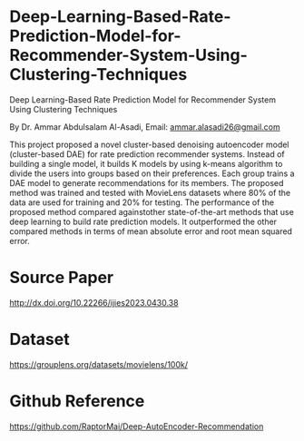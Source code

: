 # Deep-Learning-Based-Rate-Prediction-Model-for-Recommender-System-Using-Clustering-Techniques
Deep Learning-Based Rate Prediction Model for Recommender System Using Clustering Techniques

By Dr. Ammar Abdulsalam Al-Asadi, Email: ammar.alasadi26@gmail.com

  This project proposed a novel cluster-based denoising autoencoder model (cluster-based DAE) for rate prediction recommender systems. Instead of building a single model, it builds K models by using k-means algorithm to divide the users into groups based on their preferences. Each group trains a DAE model to generate recommendations for its members. 
The proposed method was trained and tested with MovieLens datasets where 80% of the data are used for training and 20% for testing. 
The performance of the proposed method compared againstother state-of-the-art methods that use deep learning to build rate prediction models. It outperformed the other compared methods in terms of mean absolute error and root mean squared error.

# Source Paper
http://dx.doi.org/10.22266/ijies2023.0430.38

# Dataset
https://grouplens.org/datasets/movielens/100k/

# Github Reference
https://github.com/RaptorMai/Deep-AutoEncoder-Recommendation
